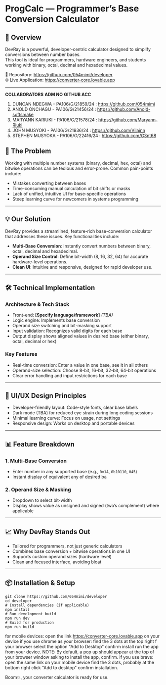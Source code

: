 # ProgCalc — Programmer’s Base Conversion Calculator

## 🚀 Overview

DevRay is a powerful, developer-centric calculator designed to simplify conversions between number bases.  
This tool is ideal for programmers, hardware engineers, and students working with binary, octal, decimal and hexadecimal values.

📂 Repository: https://github.com/054mimi/developer  
🌐 Live Application: https://converter-core.lovable.app

---
**COLLABORATORS**   **ADM NO**            **GITHUB ACC**
1. DUNCAN NDEGWA - PA106/G/21859/24    :  https://github.com/054mimi
2. ANOLD ONCHAGU - PA106/G/21456/24    :  https://github.com/Anold-softsmake
3. MARYANN KARIUKI - PA106/G/21578/24  :  https://github.com/Maryann-Riuki
4. JOHN MUSYOKI - PA106/G/21936/24     :  https://github.com/Vilainn
5. STEPHEN MUSYOKA - PA106/G/22416/24  :  https://github.com/G3nt68

   
## 🧮 The Problem

Working with multiple number systems (binary, decimal, hex, octal) and bitwise operations can be tedious and error-prone. Common pain-points include:

- Mistakes converting between bases  
- Time-consuming manual calculation of bit shifts or masks  
- Lack of unified, intuitive UI for base-specific operations  
- Steep learning curve for newcomers in systems programming  

---

## 💡 Our Solution

DevRay provides a streamlined, feature-rich base-conversion calculator that addresses these issues. Key functionalities include:

- **Multi-Base Conversion**: Instantly convert numbers between binary, octal, decimal and hexadecimal.  
- **Operand Size Control**: Define bit-width (8, 16, 32, 64) for accurate hardware-level operations.  
- **Clean UI**: Intuitive and responsive, designed for rapid developer use.  

---

## 🛠 Technical Implementation

### Architecture & Tech Stack
- Front-end: **[Specify language/framework]** _(TBA)_  
- Logic engine: Implements base conversion
- Operand size switching and bit-masking support  
- Input validation: Recognizes valid digits for each base  
- Output display shows aligned values in desired  base (either binary, octal, decimal or hex)  

### Key Features
- Real-time conversion: Enter a value in one base, see it in all others  
- Operand-size selection: Choose 8-bit, 16-bit, 32-bit, 64-bit operations  
- Clear error handling and input restrictions for each base  

---

## 🎨 UI/UX Design Principles
- Developer-friendly layout: Code-style fonts, clear base labels  
- Dark mode (TBA) for reduced eye strain during long coding sessions  
- Minimal learning curve: Focus on usage, not settings  
- Responsive design: Works on desktop and portable devices  

---

## 📊 Feature Breakdown

### 1. Multi-Base Conversion
- Enter number in any supported base (e.g., `0x1A`, `0b10110`, `045`)  
- Instant display of equivalent any of desired ba

### 2. Operand Size & Masking
- Dropdown to select bit-width  
- Display shows value as unsigned and signed (two’s complement) where applicable  

---

## 📈 Why DevRay Stands Out
- Tailored for programmers, not just generic calculators  
- Combines base conversion + bitwise operations in one UI  
- Supports custom operand sizes (hardware level)  
- Clean and focused interface, avoiding bloat  

---

## 📦 Installation & Setup
``` Run this on your Terminal
git clone https://github.com/054mimi/developer
cd developer
# Install dependencies (if applicable)  
npm install  
# Run development build  
npm run dev  
# Build for production  
npm run build
```
for mobile devices:
open the link https://converter-core.lovable.app on your device
if you use chrome as your browser:
    find the 3 dots at the top right f your browser
    select the option "Add to Desktop"
    confirm install
    run the app from your device.
      NOTE: By default, a pop up should appear at the top of your 
      browser window asking to install the app, confirm.
if you use brave:
    open the same link on your mobile device
    find the 3 dots, probably at the bottom right
    click "Add to desktop"
    confirm installation.

Boom💥, your converter calculator is ready for use.
